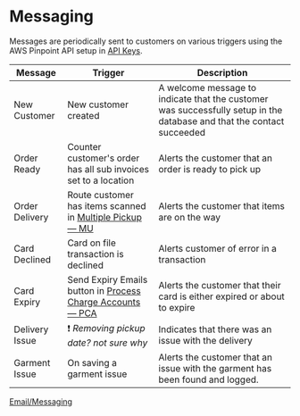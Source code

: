 # Messaging

Messages are periodically sent to customers on various triggers using the AWS Pinpoint API setup in [API Keys](../Setup/SuperUser/API-Keys.md).

| Message | Trigger | Description |
| --- | --- | --- |
| New Customer | New customer created | A welcome message to indicate that the customer was successfully setup in the database and that the contact succeeded |
| Order Ready | Counter customer's order has all sub invoices set to a location | Alerts the customer that an order is ready to pick up | 
| Order Delivery | Route customer has items scanned in [Multiple Pickup — MU](../Commands/Multiple-Pickup-—-MU.md) | Alerts the customer that items are on the way |
| Card Declined | Card on file transaction is declined | Alerts customer of error in a transaction |
| Card Expiry | Send Expiry Emails button in [Process Charge Accounts — PCA](../Commands/Process-Charge-Accounts-—-PCA.md) | Alerts the customer that their card is either expired or about to expire |
| Delivery Issue | ❗ _Removing pickup date? not sure why_ | Indicates that there was an issue with the delivery |
| Garment Issue | On saving a garment issue | Alerts the customer that an issue with the garment has been found and logged. |

[Email/Messaging](../Setup/Manager/Email%257CMessaging.md)